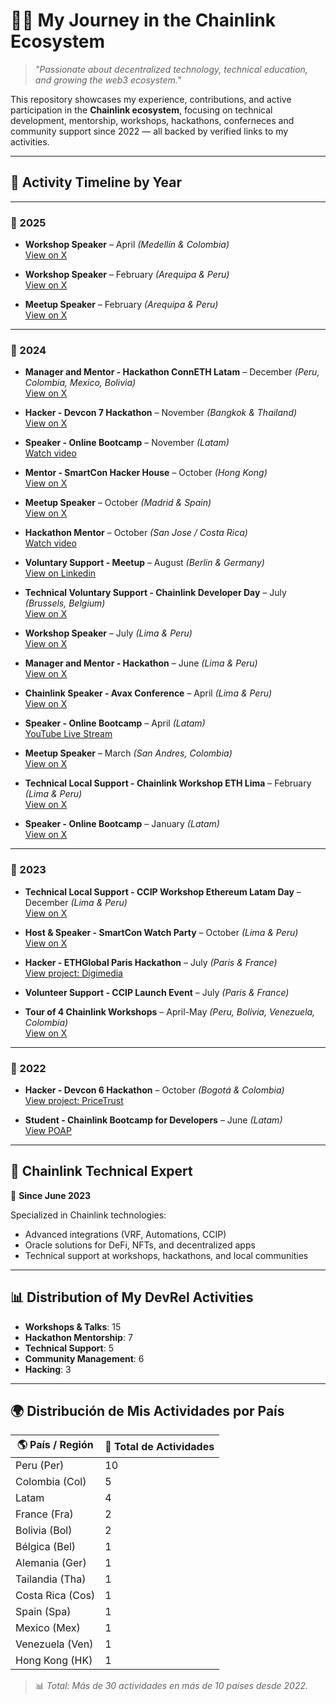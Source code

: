 # 👨‍💻 My Journey in the Chainlink Ecosystem

> _"Passionate about decentralized technology, technical education, and growing the web3 ecosystem."_

This repository showcases my experience, contributions, and active participation in the **Chainlink ecosystem**, focusing on technical development, mentorship, workshops, hackathons, conferneces and community support since 2022 — all backed by verified links to my activities.

---

## 📅 Activity Timeline by Year

---

### 📆 2025

- **Workshop Speaker** – April *(Medellín & Colombia)*  
  [View on X](https://x.com/space4build/status/1910555307119362508?s=46&t=xZwu9y0l8ACyMwWB7pH3Rg )

- **Workshop Speaker** – February *(Arequipa & Peru)*  
  [View on X](https://x.com/space4build/status/1892764779833401516?s=46&t=xZwu9y0l8ACyMwWB7pH3Rg )

- **Meetup Speaker** – February *(Arequipa & Peru)*  
  [View on X](https://x.com/space4build/status/1892770527992801497?s=46&t=xZwu9y0l8ACyMwWB7pH3Rg )

---

### 📆 2024

- **Manager and Mentor - Hackathon ConnETH Latam** – December *(Peru, Colombia, Mexico, Bolivia)*  
  [View on X](https://x.com/space4build/status/1877411965972172855?s=46&t=xZwu9y0l8ACyMwWB7pH3Rg )

- **Hacker - Devcon 7 Hackathon** – November *(Bangkok & Thailand)*  
  [View on X](https://x.com/simonxpe/status/1857950536357843352?s=46&t=xZwu9y0l8ACyMwWB7pH3Rg )

- **Speaker - Online Bootcamp** – November *(Latam)*  
  [Watch video](https://youtu.be/Fh7tGGg7Nnk?si=1JtjQZQCbfzbBU50 )

- **Mentor - SmartCon Hacker House** – October *(Hong Kong)*  
  [View on X](https://x.com/smartcontract/status/1851428813164499171?s=67 )

- **Meetup Speaker** – October *(Madrid & Spain)*  
  [View on X](https://x.com/space4build/status/1848780090056052906?s=46&t=xZwu9y0l8ACyMwWB7pH3Rg )

- **Hackathon Mentor** – October *(San Jose / Costa Rica)*  
  [Watch video](https://youtu.be/Fh7tGGg7Nnk?si=1JtjQZQCbfzbBU50 )

- **Voluntary Support - Meetup** – August *(Berlin & Germany)*  
[View on Linkedin](https://www.linkedin.com/feed/update/urn:li:activity:7232266917837729792/ )

- **Technical Voluntary Support - Chainlink Developer Day** – July *(Brussels,  Belgium)*  
  [View on X](https://x.com/space4build/status/1815427381428998375?s=46&t=xZwu9y0l8ACyMwWB7pH3Rg )

- **Workshop Speaker** – July *(Lima & Peru)*  
  [View on X](https://x.com/space4build/status/1808324040299274613?s=46&t=xZwu9y0l8ACyMwWB7pH3Rg )

- **Manager and Mentor - Hackathon** – June *(Lima & Peru)*  
  [View on X](https://x.com/lbarragan/status/1805012011899666478?s=46&t=xZwu9y0l8ACyMwWB7pH3Rg )

- **Chainlink Speaker - Avax Conference** – April *(Lima & Peru)*  
  [View on X](https://x.com/space4build/status/1781882830600945980?s=46&t=xZwu9y0l8ACyMwWB7pH3Rg )

- **Speaker - Online Bootcamp** – April *(Latam)*  
  [YouTube Live Stream](https://www.youtube.com/live/jSOUic4xGfQ?si=jpnwt53lA0sEioYJ )

- **Meetup Speaker** – March *(San Andres, Colombia)*  
  [View on X](https://x.com/simonxpe/status/1767598419605070058?s=46&t=xZwu9y0l8ACyMwWB7pH3Rg )

- **Technical Local Support - Chainlink Workshop ETH Lima** – February *(Lima & Peru)*  
  [View on X](https://x.com/space4build/status/1756488829203058969?s=46&t=xZwu9y0l8ACyMwWB7pH3Rg )

- **Speaker - Online Bootcamp** – January *(Latam)*  
  [View on X](https://x.com/javosalomon/status/1749405367312806203?s=46&t=xZwu9y0l8ACyMwWB7pH3Rg )

---

### 📆 2023

- **Technical Local Support - CCIP Workshop Ethereum Latam Day** – December *(Lima & Peru)*  
  [View on X](https://x.com/space4build/status/1731473870102679720?s=46&t=xZwu9y0l8ACyMwWB7pH3Rg )

- **Host & Speaker - SmartCon Watch Party** – October *(Lima & Peru)*  
  [View on X](https://x.com/simonxpe/status/1713716570659201382?s=46&t=xZwu9y0l8ACyMwWB7pH3Rg )

- **Hacker - ETHGlobal Paris Hackathon** – July *(Paris & France)*  
  [View project: Digimedia](https://ethglobal.com/showcase/digimedia-3fqo4 )

- **Volunteer Support - CCIP Launch Event** – July *(Paris & France)*

- **Tour of 4 Chainlink Workshops** – April-May *(Peru, Bolivia, Venezuela, Colombia)*  
  [View on X](https://x.com/simonxpe/status/1645286095897198594?s=46&t=xZwu9y0l8ACyMwWB7pH3Rg )

---

### 📆 2022



- **Hacker - Devcon 6 Hackathon** – October *(Bogotá & Colombia)*  
  [View project: PriceTrust](https://ethglobal.com/showcase/pricetrust-dj0yo )

- **Student - Chainlink Bootcamp for Developers** – June *(Latam)*  
  [View POAP](https://collectors.poap.xyz/token/5139787 )

---

## 🧠 Chainlink Technical Expert

📅 **Since June 2023**

Specialized in Chainlink technologies:
- Advanced integrations (VRF, Automations, CCIP)
- Oracle solutions for DeFi, NFTs, and decentralized apps
- Technical support at workshops, hackathons, and local communities

---

## 📊 Distribution of My DevRel Activities



- **Workshops & Talks**: 15
- **Hackathon Mentorship**: 7
- **Technical Support**: 5
- **Community Management**: 6
- **Hacking**: 3

---

## 🌍 Distribución de Mis Actividades por País

| 🌎 País / Región       | 🔢 Total de Actividades |
|------------------------|--------------------------|
| Peru (Per)             | 10                       |
| Colombia (Col)         | 5                        |
| Latam                  | 4                        |
| France (Fra)           | 2                        |
| Bolivia (Bol)          | 2                        |
| Bélgica (Bel)          | 1                        |
| Alemania (Ger)         | 1                        |
| Tailandia (Tha)        | 1                        |
| Costa Rica (Cos)       | 1                        |
| Spain (Spa)            | 1                        |
| Mexico (Mex)           | 1                        |
| Venezuela (Ven)        | 1                        |
| Hong Kong (HK)         | 1                        |

> 📊 *Total: Más de 30 actividades en más de 10 países desde 2022.*
